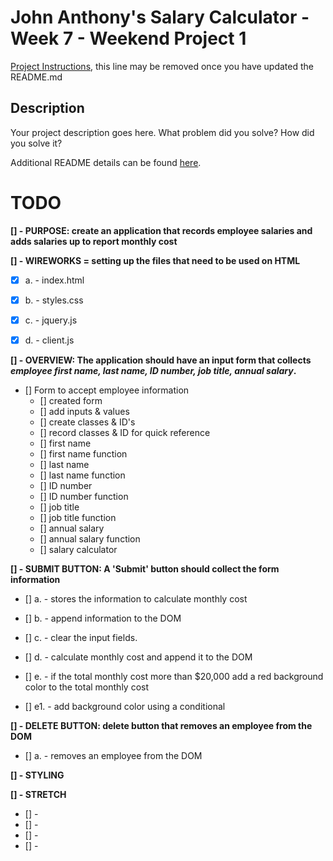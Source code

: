 # John Anthony's Salary Calculator - Week 7 - Weekend Project 1

[Project Instructions](./INSTRUCTIONS.md), this line may be removed once you have updated the README.md

## Description

Your project description goes here. What problem did you solve? How did you solve it?

Additional README details can be found [here](https://github.com/PrimeAcademy/readme-template/blob/master/README.md).

# TODO

**[] - PURPOSE: create an application that records employee salaries and adds salaries up to report monthly cost**

**[] - WIREWORKS = setting up the files that need to be used on HTML**

- [x] a. - index.html

- [x] b. - styles.css

- [x] c. - jquery.js

- [x] d. - client.js

**[] - OVERVIEW: The application should have an input form that collects _employee first name, last name, ID number, job title, annual salary_.**

- [] Form to accept employee information
  - [] created form
  - [] add inputs & values
  - [] create classes & ID's
  - [] record classes & ID for quick reference
  - [] first name
  - [] first name function
  - [] last name
  - [] last name function
  - [] ID number
  - [] ID number function
  - [] job title
  - [] job title function
  - [] annual salary
  - [] annual salary function
  - [] salary calculator

**[] - SUBMIT BUTTON: A 'Submit' button should collect the form information**

- [] a. - stores the information to calculate monthly cost

- [] b. - append information to the DOM

- [] c. - clear the input fields.

- [] d. - calculate monthly cost and append it to the DOM

- [] e. - if the total monthly cost more than $20,000 add a red background color to the total monthly cost

- [] e1. - add background color using a conditional

**[] - DELETE BUTTON: delete button that removes an employee from the DOM**

- [] a. - removes an employee from the DOM

**[] - STYLING**

**[] - STRETCH**

- [] -
- [] -
- [] -
- [] -
